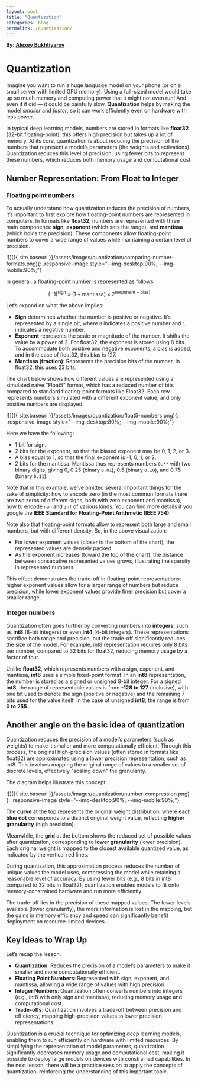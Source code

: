 ```yaml
---
layout: post
title: "Quantization"
categories: blog
permalink: /quantization/
---
```


**By: [Alexey Bukhtiyarov](https://www.linkedin.com/in/leshanbog/)**

# Quantization

Imagine you want to run a huge language model on your phone (or on a small server with limited GPU memory). Using a full-sized model would take up so much memory and computing power that it might not even run! And even if it did — it could be painfully slow. **Quantization** helps by making the model *smaller* and *faster*, so it can work efficiently even on hardware with less power.

In typical deep learning models, numbers are stored in formats like **float32** (32-bit floating-point); this offers high precision but takes up a lot of memory. At its core, quantization is about reducing the precision of the numbers that represent a model’s parameters (the weights and activations). Quantization reduces this level of precision, using fewer bits to represent these numbers, which reduces both memory usage and computational cost.

## Number Representation: From Float to Integer

### Floating point numbers

To actually understand how quantization reduces the precision of numbers, it’s important to first explore how floating-point numbers are represented in computers. In formats like **float32**, numbers are represented with three main components: **sign**, **exponent** (which sets the range), and **mantissa** (which holds the precision). These components allow floating-point numbers to cover a wide range of values while maintaining a certain level of precision.


![]({{ site.baseurl }}/assets/images/quantization/comparing-number-formats.png){: .responsive-image style="--img-desktop:90%; --img-mobile:90%;"}

In general, a floating-point number is represented as follows:

$$
(-1)^{\text{sign}} \times (1 + \text{mantissa}) \times 2^{(\text{exponent} - \text{bias})}
$$

Let’s expand on what the above implies:

- **Sign** determines whether the number is positive or negative. It’s represented by a single bit, where `0` indicates a positive number and `1` indicates a negative number.
- **Exponent** represents the scale or magnitude of the number. It shifts the value by a power of 2. For float32, the exponent is stored using 8 bits. To accommodate both positive and negative exponents, a bias is added, and in the case of float32, this bias is 127.
- **Mantissa (fraction)**: Represents the precision bits of the number. In float32, this uses 23 bits.

The chart below shows how different values are represented using a simulated naive "Float5" format, which has a reduced number of bits compared to standard floating-point formats like Float32. Each row represents numbers simulated with a different exponent value, and only positive numbers are displayed.

![]({{ site.baseurl }}/assets/images/quantization/float5-numbers.png){: .responsive-image style="--img-desktop:80%; --img-mobile:90%;"}

Here we have the following:

- 1 bit for sign.
- 2 bits for the exponent, so that the biased exponent may be 0, 1, 2, or 3.
- A bias equal to 1, so that the final exponent is -1, 0, 1, or 2,
- 2 bits for the mantissa. Mantissa thus represents numbers `0.**` with two binary digits, giving 0, 0.25 (binary `0.01`), 0.5 (binary `0.10`), and 0.75 (binary `0.11`).

Note that in this example, we’ve omitted several important things for the sake of simplicity: how to encode zero (in the most common formats there are two zeros of different signs, both with zero exponent and mantissa), how to encode `nan` and `inf` of various kinds. You can find more details if you google the **IEEE Standard for Floating-Point Arithmetic (IEEE 754)**.

Note also that floating-point formats allow to represent both large and small numbers, but with different density. So, in the above visualization:

- For lower exponent values (closer to the bottom of the chart), the represented values are densely packed.
- As the exponent increases (toward the top of the chart), the distance between consecutive represented values grows, illustrating the sparsity in represented numbers.

This effect demonstrates the trade-off in floating-point representations: higher exponent values allow for a larger range of numbers but reduce precision, while lower exponent values provide finer precision but cover a smaller range.

### Integer numbers

Quantization often goes further by converting numbers into **integers**, such as **int8** (8-bit integers) or even **int4** (4-bit integers). These representations sacrifice both range and precision, but the trade-off significantly reduces the size of the model. For example, int8 representation requires only 8 bits per number, compared to 32 bits for float32, reducing memory usage by a factor of four.

Unlike **float32**, which represents numbers with a sign, exponent, and mantissa, **int8** uses a simple fixed-point format. In an **int8** representation, the number is stored as a signed or unsigned 8-bit integer. For a signed **int8**, the range of representable values is from **-128 to 127** (inclusive), with one bit used to denote the sign (positive or negative) and the remaining 7 bits used for the value itself. In the case of unsigned **int8**, the range is from **0 to 255**.

## Another angle on the basic idea of quantization

Quantization reduces the precision of a model’s parameters (such as weights) to make it smaller and more computationally efficient. Through this process, the original high-precision values (often stored in formats like float32) are approximated using a lower precision representation, such as int8. This involves mapping the original range of values to a smaller set of discrete levels, effectively "scaling down" the granularity.

The diagram helps illustrate this concept:

![]({{ site.baseurl }}/assets/images/quantization/number-compression.png){: .responsive-image style="--img-desktop:90%; --img-mobile:90%;"}

The **curve** at the top represents the original weight distribution, where each **blue dot** corresponds to a distinct original weight value, reflecting **higher granularity** (high precision).

Meanwhile, the **grid** at the bottom shows the reduced set of possible values after quantization, corresponding to **lower granularity** (lower precision). Each original weight is mapped to the closest available quantized value, as indicated by the vertical red lines.

During quantization, this approximation process reduces the number of unique values the model uses, compressing the model while retaining a reasonable level of accuracy. By using fewer bits (e.g., 8 bits in int8 compared to 32 bits in float32), quantization enables models to fit onto memory-constrained hardware and run more efficiently.

The trade-off lies in the precision of these mapped values. The fewer levels available (lower granularity), the more information is lost in the mapping, but the gains in memory efficiency and speed can significantly benefit deployment on resource-limited devices.

## Key Ideas to Wrap Up

Let’s recap the lesson:

- **Quantization**: Reduces the precision of a model’s parameters to make it smaller and more computationally efficient.
- **Floating Point Numbers**: Represented with sign, exponent, and mantissa, allowing a wide range of values with high precision.
- **Integer Numbers**: Quantization often converts numbers into integers (e.g., int8 with only sign and mantissa), reducing memory usage and computational cost.
- **Trade-offs**: Quantization involves a trade-off between precision and efficiency, mapping high-precision values to lower precision representations.

Quantization is a crucial technique for optimizing deep learning models, enabling them to run efficiently on hardware with limited resources. By simplifying the representation of model parameters, quantization significantly decreases memory usage and computational cost, making it possible to deploy large models on devices with constrained capabilities. In the next lesson, there will be a practice session to apply the concepts of quantization, reinforcing the understanding of this important topic.



